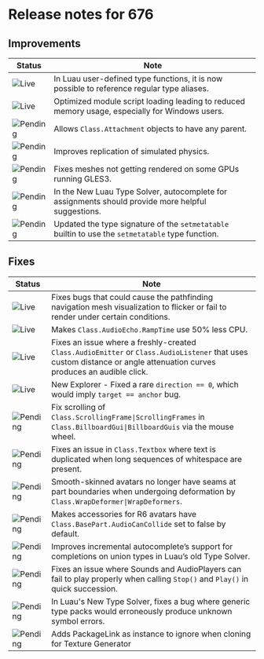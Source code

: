 # Release notes for 676

## Improvements

| Status | Note |
|--------|------|
| ![Live](https://img.shields.io/badge/Live-009E57?style=flat)  | In Luau user-defined type functions, it is now possible to reference regular type aliases. |
| ![Live](https://img.shields.io/badge/Live-009E57?style=flat)  | Optimized module script loading leading to reduced memory usage, especially for Windows users. |
| ![Pending](https://img.shields.io/badge/Pending-DEA517?style=flat)  | Allows <code>Class.Attachment</code> objects to have any parent. |
| ![Pending](https://img.shields.io/badge/Pending-DEA517?style=flat)  | Improves replication of simulated physics. |
| ![Pending](https://img.shields.io/badge/Pending-DEA517?style=flat)  | Fixes meshes not getting rendered on some GPUs running GLES3. |
| ![Pending](https://img.shields.io/badge/Pending-DEA517?style=flat)  | In the New Luau Type Solver, autocomplete for assignments should provide more helpful suggestions. |
| ![Pending](https://img.shields.io/badge/Pending-DEA517?style=flat)  | Updated the type signature of the <code>setmetatable</code> builtin to use the <code>setmetatable</code> type function. |
## Fixes

| Status | Note |
|--------|------|
| ![Live](https://img.shields.io/badge/Live-009E57?style=flat)  | Fixes bugs that could cause the pathfinding navigation mesh visualization to flicker or fail to render under certain conditions. |
| ![Live](https://img.shields.io/badge/Live-009E57?style=flat)  | Makes <code>Class.AudioEcho.RampTime</code> use 50% less CPU. |
| ![Live](https://img.shields.io/badge/Live-009E57?style=flat)  | Fixes an issue where a freshly-created <code>Class.AudioEmitter</code> or <code>Class.AudioListener</code> that uses custom distance or angle attenuation curves produces an audible click. |
| ![Live](https://img.shields.io/badge/Live-009E57?style=flat)  | New Explorer - Fixed a rare <code>direction == 0</code>, which would imply <code>target == anchor</code> bug. |
| ![Pending](https://img.shields.io/badge/Pending-DEA517?style=flat)  | Fix scrolling of <code>Class.ScrollingFrame\|ScrollingFrames</code> in <code>Class.BillboardGui\|BillboardGuis</code> via the mouse wheel. |
| ![Pending](https://img.shields.io/badge/Pending-DEA517?style=flat)  | Fixes an issue in <code>Class.Textbox</code> where text is duplicated when long sequences of whitespace are present. |
| ![Pending](https://img.shields.io/badge/Pending-DEA517?style=flat)  | Smooth-skinned avatars no longer have seams at part boundaries when undergoing deformation by <code>Class.WrapDeformer\|WrapDeformers</code>. |
| ![Pending](https://img.shields.io/badge/Pending-DEA517?style=flat)  | Makes accessories for R6 avatars have <code>Class.BasePart.AudioCanCollide</code> set to false by default. |
| ![Pending](https://img.shields.io/badge/Pending-DEA517?style=flat)  | Improves incremental autocomplete’s support for completions on union types in Luau’s old Type Solver. |
| ![Pending](https://img.shields.io/badge/Pending-DEA517?style=flat)  | Fixes an issue where Sounds and AudioPlayers can fail to play properly when calling <code>Stop()</code> and <code>Play()</code> in quick succession. |
| ![Pending](https://img.shields.io/badge/Pending-DEA517?style=flat)  | In Luau's New Type Solver, fixes a bug where generic type packs would erroneously produce unknown symbol errors. |
| ![Pending](https://img.shields.io/badge/Pending-DEA517?style=flat)  | Adds PackageLink as instance to ignore when cloning for Texture Generator |
